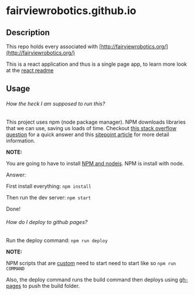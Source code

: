 # fairviewrobotics.github.io

## Description

This repo holds every associated with [http://fairviewrobotics.org/](http://fairviewrobotics.org/)

This is a react application and thus is a single page app, to learn more look at the [react readme](REACT-README)

## Usage

###### How the heck I am supposed to run this?

This project uses npm (node package manager). NPM downloads libraries that we can use, saving us loads of time.
Checkout [this stack overflow question](https://stackoverflow.com/questions/31930370/what-is-npm-and-why-do-i-need-it) for a quick answer
and this [sitepoint article](https://www.sitepoint.com/beginners-guide-node-package-manager/) for more detail information.

**NOTE:**

You are going to have to install [NPM and nodejs](https://nodejs.org/en/). NPM is install with node.

Answer:

First install everything: `npm install`

Then run the dev server: `npm start`

Done!

###### How do I deploy to github pages?

Run the deploy command: `npm run deploy`

**NOTE:**

NPM scripts that are [custom](https://stackoverflow.com/questions/36433461/how-do-i-add-a-custom-script-to-my-package-json-file-that-runs-a-javascript-file)
need to start need to start like so `npm run COMMAND`

Also, the deploy command runs the build command then deploys using [gh-pages](https://github.com/tschaub/gh-pages#gh-pages) to push the build folder.